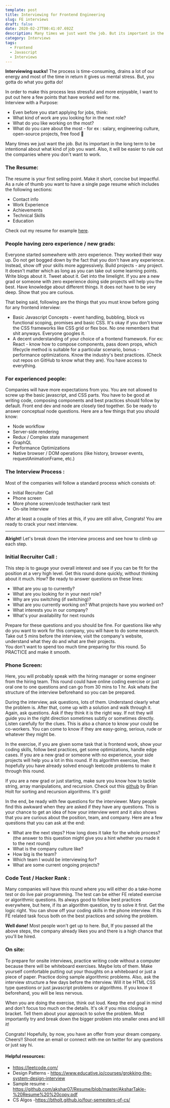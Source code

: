 ```yaml
---
template: post
title: Interviewing for Frontend Engineering
slug: FE interviews
draft: false
date: 2020-02-27T00:41:07.692Z
description: Many times we just want the job. But its important in the long term to be intentional about what kind of job you want. Also, it will be easier to rule out the companies where you don't want to work.
category: Interviews
tags:
  - Frontend
  - Javascript
  - Interviews
---
```



**Interviewing sucks!** The process is time-consuming, drains a lot of our energy and most of the time in return it gives us mental stress. But, you gotta do what you gotta do!

In order to make this process less stressful and more enjoyable, I want to put out here a few points that have worked well for me.\
Interview with a Purpose:

* Even before you start applying for jobs, think:
* What kind of work are you looking for in the next role?
* What do you like working on the most?
* What do you care about the most - for ex : salary, engineering culture, open-source projects, free food 🍕

Many times we just want the job. But its important in the long term to be intentional about what kind of job you want. Also, it will be easier to rule out the companies where you don't want to work.

### [](https://dev.to/akshar07/interviewing-for-frontend-engineering-2b3d#the-resume)The Resume:

The resume is your first selling point. Make it short, concise but impactful. As a rule of thumb you want to have a single page resume which includes the following sections:

* Contact info
* Work Experience
* Achievements
* Technical Skills
* Education

Check out my resume for example [here](https://github.com/akshar07/Resume/blob/master/AksharTakle-%20Resume%20%20copy.pdf).

### [](https://dev.to/akshar07/interviewing-for-frontend-engineering-2b3d#people-having-zero-experience-new%C2%A0grads)People having zero experience / new grads:

Everyone started somewhere with zero experience. They worked their way up. Do not get bogged down by the fact that you don't have any experience. Instead, show off your skills more aggressively. Build projects - any project. It doesn't matter which as long as you can take out some learning points. Write blogs about it. Tweet about it. Get into the limelight. If you are a new grad or someone with zero experience doing side projects will help you the best. Have knowledge about different things. It does not have to be very deep. Show that you are curious.

That being said, following are the things that you must know before going for any frontend interview:

* Basic Javascript Concepts - event handling, bubbling, block vs functional scoping, promises and basic CSS. It's okay if you don't know the CSS frameworks like CSS grid or flex box. No one remembers that shit anyways. Everyone googles it.
* A decent understanding of your choice of a frontend framework. For ex: React - know how to compose components, pass down props, which lifecycle method is suitable for a particular scenario, bonus - performance optimizations. Know the industry's best practices. (Check out repos on GitHub to know what they are). You have access to everything.

### [](https://dev.to/akshar07/interviewing-for-frontend-engineering-2b3d#for-experienced-people)For experienced people:

Companies will have more expectations from you. You are not allowed to screw up the basic javascript, and CSS parts. You have to be good at writing code, composing components and best practices should follow by default. Front end dev and node are closely tied together. So be ready to answer conceptual node questions. Here are a few things that you should know:

* Node workflow
* Server-side rendering
* Redux / Complex state management
* GraphQL
* Performance Optimizations
* Native browser / DOM operations (like history, browser events, requestAnimationFrame, etc.)

### [](https://dev.to/akshar07/interviewing-for-frontend-engineering-2b3d#the-interview-process%C2%A0)The Interview Process :

Most of the companies will follow a standard process which consists of:

* Initial Recruiter Call
* Phone screen
* More phone screen/code test/hacker rank test
* On-site Interview

After at least a couple of tries at this, if you are still alive, Congrats! You are ready to crack your next interview.

- - -

**Alright!** Let's break down the interview process and see how to climb up each step.

### [](https://dev.to/akshar07/interviewing-for-frontend-engineering-2b3d#initial-recruiter-call%C2%A0)Initial Recruiter Call :

This step is to gauge your overall interest and see if you can be fit for the position at a very high level. Get this round done quickly, without thinking about it much. How? Be ready to answer questions on these lines:

* What are you up to currently?
* What are you looking for in your next role?
* Why are you switching (if switching)?
* What are you currently working on? What projects have you worked on?
* What interests you in our company?
* What's your availability for next rounds

Prepare for these questions and you should be fine. For questions like why do you want to work for this company, you will have to do some research. Take out 5 mins before the interview, visit the company's website, understand what they do and what are their projects.\
You don't want to spend too much time preparing for this round. So PRACTICE and make it smooth.

### [](https://dev.to/akshar07/interviewing-for-frontend-engineering-2b3d#phone-screen)Phone Screen:

Here, you will probably speak with the hiring manager or some engineer from the hiring team. This round could have online coding exercise or just oral one to one questions and can go from 30 mins to 1 hr. Ask whats the structure of the interview beforehand so you can be prepared.

During the interview, ask questions, lots of them. Understand clearly what the problem is. After that, come up with a solution and walk through it. Again, ask questions. Ask if they think it is the right way. If not they will guide you in the right direction sometimes subtly or sometimes directly. Listen carefully for the clues. This is also a chance to know your could be co-workers. You can come to know if they are easy-going, serious, rude or whatever they might be.

In the exercise, if you are given some task that is frontend work, show your coding skills, follow best practices, get some optimizations, handle edge cases. If you are a new grad or someone with no experience, your side projects will help you a lot in this round. If its algorithm exercise, then hopefully you have already solved enough leetcode problems to make it through this round.

If you are a new grad or just starting, make sure you know how to tackle string, array manipulations, and recursion. Check out this [github](https://btholt.github.io/four-semesters-of-cs/) by Brian Holt for sorting and recursion algorithms. It's gold!

In the end, be ready with few questions for the interviewer. Many people find this awkward when they are asked if they have any questions. This is your chance to get an idea of how your interview went and it also shows that you are curious about the position, team, and company. Here are a few questions that you can ask at the end:

* What are the next steps? How long does it take for the whole process? (the answer to this question might give you a hint whether you made it to the next round)
* What is the company culture like?
* How big is the team?
* Which team I would be interviewing for?
* What are some current ongoing projects?

### [](https://dev.to/akshar07/interviewing-for-frontend-engineering-2b3d#code-test-hacker-rank%C2%A0)Code Test / Hacker Rank :

Many companies will have this round where you will either do a take-home test or do live pair programming. The test can be either FE related exercise or algorithmic questions. Its always good to follow best practices everywhere, but here, if its an algorithm question, try to solve it first. Get the logic right. You can show off your coding skills in the phone interview. If its FE related task focus both on the best practices and solving the problem.

**Well done!** Most people won't get up to here. But, If you passed all the above steps, the company already likes you and there is a high chance that you'll be hired.

### [](https://dev.to/akshar07/interviewing-for-frontend-engineering-2b3d#on-site)On site:

To prepare for onsite interviews, practice writing code without a computer because there will be whiteboard exercises. Maybe lots of them. Make yourself comfortable putting out your thoughts on a whiteboard or just a piece of paper. Practice doing sample algorithmic problems. Also, ask the interview structure a few days before the interview. Will it be HTML CSS type questions or just javascript problems or algorithms. If you know it beforehand, you will be less nervous.

When you are doing the exercise, think out loud. Keep the end goal in mind and don't focus too much on the details. It's ok if you miss closing a bracket. Tell them about your approach to solve the problem. Most importantly try and break down the bigger problem into smaller ones and kill it!

Congrats! Hopefully, by now, you have an offer from your dream company. Cheers!! Shoot me an email or connect with me on twitter for any questions or just say hi.

#### [](https://dev.to/akshar07/interviewing-for-frontend-engineering-2b3d#helpful-resources)Helpful resources:

* <https://leetcode.com/>
* Design Patterns - <https://www.educative.io/courses/grokking-the-system-design-interview>
* Sample resume - <https://github.com/akshar07/Resume/blob/master/AksharTakle-%20Resume%20%20copy.pdf>
* CS Algos -<https://btholt.github.io/four-semesters-of-cs/>
